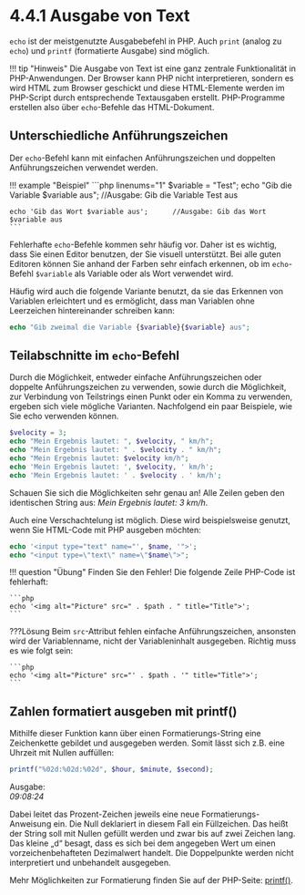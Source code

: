 # 4.4.1 Ausgabe von Text

`echo` ist der meistgenutzte Ausgabebefehl in PHP. Auch `print` (analog zu `echo`) und `printf` (formatierte Ausgabe) sind möglich.

!!! tip "Hinweis"
    Die Ausgabe von Text ist eine ganz zentrale Funktionalität in PHP-Anwendungen. Der Browser kann PHP nicht interpretieren, sondern es wird HTML zum Browser geschickt und diese HTML-Elemente werden im PHP-Script durch entsprechende Textausgaben erstellt. PHP-Programme erstellen also über `echo`-Befehle das HTML-Dokument.

## Unterschiedliche Anführungszeichen

Der `echo`-Befehl kann mit einfachen Anführungszeichen und doppelten Anführungszeichen verwendet werden.

!!! example "Beispiel"
    ```php linenums="1"
    $variable = "Test";
    echo "Gib die Variable $variable aus";  //Ausgabe: Gib die Variable Test aus

    echo 'Gib das Wort $variable aus';      //Ausgabe: Gib das Wort $variable aus
    ```

Fehlerhafte `echo`-Befehle kommen sehr häufig vor. Daher ist es wichtig, dass Sie einen Editor benutzen, der Sie visuell unterstützt. Bei alle guten Editoren können Sie anhand der Farben sehr einfach erkennen, ob im `echo`-Befehl `$variable` als Variable oder als Wort verwendet wird.

Häufig wird auch die folgende Variante benutzt, da sie das Erkennen von Variablen erleichtert und es ermöglicht, dass man Variablen ohne Leerzeichen hintereinander schreiben kann:

```php 
echo "Gib zweimal die Variable {$variable}{$variable} aus";
```

## Teilabschnitte im `echo`-Befehl

Durch die Möglichkeit, entweder einfache Anführungszeichen oder doppelte Anführungszeichen zu verwenden, sowie durch die Möglichkeit, zur Verbindung von Teilstrings einen Punkt oder ein Komma zu verwenden, ergeben sich viele mögliche Varianten. Nachfolgend ein paar Beispiele, wie Sie echo verwenden können.

```php linenums="1"
$velocity = 3;
echo "Mein Ergebnis lautet: ", $velocity, " km/h";
echo "Mein Ergebnis lautet: " . $velocity . " km/h";
echo "Mein Ergebnis lautet: $velocity km/h";
echo 'Mein Ergebnis lautet: ', $velocity, ' km/h';
echo 'Mein Ergebnis lautet: ' . $velocity . ' km/h';
```

Schauen Sie sich die Möglichkeiten sehr genau an! Alle Zeilen geben den identischen String aus: *Mein Ergebnis lautet: 3 km/h*.

Auch eine Verschachtelung ist möglich. Diese wird beispielsweise genutzt, wenn Sie HTML-Code mit PHP ausgeben möchten:

```php linenums="1"
echo '<input type="text" name="', $name, '">';
echo "<input type=\"text\" name=\"$name\">";
```

!!! question "Übung"
    Finden Sie den Fehler! Die folgende Zeile PHP-Code ist fehlerhaft: 

    ```php
    echo '<img alt="Picture" src=" . $path . " title="Title">';
    ```

???Lösung
    Beim `src`-Attribut fehlen einfache Anführungszeichen, ansonsten wird der Variablenname, nicht der Variableninhalt ausgegeben. Richtig muss es wie folgt sein:

    ```php
    echo '<img alt="Picture" src="' . $path . '" title="Title">';
    ```

## Zahlen formatiert ausgeben mit printf()

Mithilfe dieser Funktion kann über einen Formatierungs-String eine Zeichenkette gebildet und ausgegeben werden. Somit lässt sich z.B. eine Uhrzeit mit Nullen auffüllen:

```php 
printf("%02d:%02d:%02d", $hour, $minute, $second);
```

Ausgabe:<br>
*09:08:24*

Dabei leitet das Prozent-Zeichen jeweils eine neue Formatierungs-Anweisung ein. Die Null deklariert in diesem Fall ein Füllzeichen. Das heißt der String soll mit Nullen gefüllt werden und zwar bis auf zwei Zeichen lang. Das kleine „d“ besagt, dass es sich bei dem angegeben Wert um einen vorzeichenbehafteten Dezimalwert handelt. Die Doppelpunkte werden nicht interpretiert und unbehandelt ausgegeben.

Mehr Möglichkeiten zur Formatierung finden Sie auf der PHP-Seite: [printf()](http://php.net/manual/de/function.printf.php).

